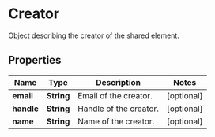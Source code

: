 

# Creator

Object describing the creator of the shared element.
## Properties

Name | Type | Description | Notes
------------ | ------------- | ------------- | -------------
**email** | **String** | Email of the creator. |  [optional]
**handle** | **String** | Handle of the creator. |  [optional]
**name** | **String** | Name of the creator. |  [optional]



